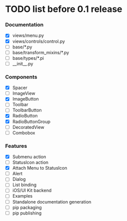 # TODO list before 0.1 release

### Documentation
- [x] views/menu.py
- [x] views/controls/control.py
- [ ] base/*.py
- [ ] base/transform_mixins/*.py
- [ ] base/types/*.pi
- [ ] \_\_init__.py

### Components
- [x] Spacer
- [ ] ImageView
- [x] ImageButton
- [ ] Toolbar
- [ ] ToolbarButton
- [x] RadioButton
- [x] RadioButtonGroup
- [ ] DecoratedView
- [ ] Combobox

### Features
- [x] Submenu action
- [ ] StatusIcon action
- [x] Attach Menu to StatusIcon
- [ ] Alert
- [ ] Dialog
- [ ] List binding
- [ ] iOS/UI Kit backend
- [ ] Examples
- [ ] Standalone documentation generation
- [ ] pip packaging
- [ ] pip publishing
